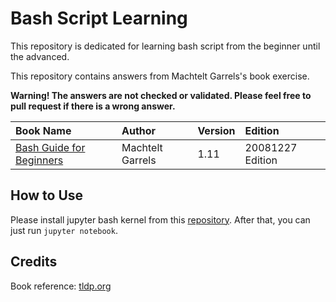 # Bash Script Learning

This repository is dedicated for learning bash script from the beginner until the advanced.

This repository contains answers from Machtelt Garrels's book exercise.

**Warning! The answers are not checked or validated. Please feel free to pull request if there is a wrong answer.**

| Book Name | Author | Version | Edition |
| :-------- | :----- | :------ | :------ |
| [Bash Guide for Beginners] | Machtelt Garrels | 1.11 | 20081227 Edition |

## How to Use
Please install jupyter bash kernel from this [repository](https://github.com/takluyver/bash_kernel). After that, you can just run `jupyter notebook`.

## Credits

Book reference: [tldp.org](http://tldp.org/LDP/Bash-Beginners-Guide/html/index.html)


[Bash Guide for Beginners]: ./bash_guide_for_beginners
